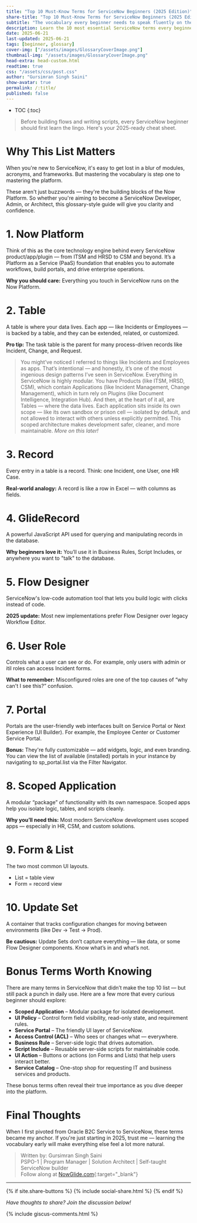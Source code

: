 ```yaml
---
title: "Top 10 Must-Know Terms for ServiceNow Beginners (2025 Edition)"
share-title: "Top 10 Must-Know Terms for ServiceNow Beginners (2025 Edition)"
subtitle: "The vocabulary every beginner needs to speak fluently on the Now Platform"
description: Learn the 10 most essential ServiceNow terms every beginner should know in 2025 — from GlideRecord to Flow Designer, get fluent in the Now Platform's core concepts.
date: 2025-06-21
last-updated: 2025-06-21
tags: [beginner, glossary]
cover-img: ["/assets/images/GlossaryCoverImage.png"]
thumbnail-img: "/assets/images/GlossaryCoverImage.png"
head-extra: head-custom.html
readtime: true
css: "/assets/css/post.css"
author: "Gursimran Singh Saini"
show-avatar: true
permalink: /:title/
published: false
---
```


* TOC
{:toc}

> Before building flows and writing scripts, every ServiceNow beginner should first learn the lingo. Here's your 2025-ready cheat sheet.

# Why This List Matters
When you're new to ServiceNow, it's easy to get lost in a blur of modules, acronyms, and frameworks. But mastering the vocabulary is step one to mastering the platform.

These aren't just buzzwords — they're the building blocks of the Now Platform. So whether you're aiming to become a ServiceNow Developer, Admin, or Architect, this glossary-style guide will give you clarity and confidence.

# 1. Now Platform
Think of this as the core technology engine behind every ServiceNow product/app/plugin — from ITSM and HRSD to CSM and beyond. It’s a Platform as a Service (PaaS) foundation that enables you to automate workflows, build portals, and drive enterprise operations.

**Why you should care:** Everything you touch in ServiceNow runs on the Now Platform.

# 2. Table
A table is where your data lives. Each app — like Incidents or Employees — is backed by a table, and they can be extended, related, or customized.

**Pro tip:** The task table is the parent for many process-driven records like Incident, Change, and Request.

> You might’ve noticed I referred to things like Incidents and Employees as apps. That’s intentional — and honestly, it’s one of the most ingenious design patterns I’ve seen in ServiceNow.
Everything in ServiceNow is highly modular. You have Products (like ITSM, HRSD, CSM), which contain Applications (like Incident Management, Change Management), which in turn rely on Plugins (like Document Intelligence, Integration Hub). And then, at the heart of it all, are Tables — where the data lives.
Each application sits inside its own scope — like its own sandbox or prison cell — isolated by default, and not allowed to interact with others unless explicitly permitted. This scoped architecture makes development safer, cleaner, and more maintainable. _More on this later!_

# 3. Record
Every entry in a table is a record. Think: one Incident, one User, one HR Case.

**Real-world analogy:** A record is like a row in Excel — with columns as fields.

# 4. GlideRecord
A powerful JavaScript API used for querying and manipulating records in the database.

**Why beginners love it:** You’ll use it in Business Rules, Script Includes, or anywhere you want to "talk" to the database.

# 5. Flow Designer
ServiceNow's low-code automation tool that lets you build logic with clicks instead of code.

**2025 update:** Most new implementations prefer Flow Designer over legacy Workflow Editor.

# 6. User Role
Controls what a user can see or do. For example, only users with admin or itil roles can access Incident forms.

**What to remember:** Misconfigured roles are one of the top causes of “why can't I see this?” confusion.

# 7. Portal
Portals are the user-friendly web interfaces built on Service Portal or Next Experience (UI Builder). For example, the Employee Center or Customer Service Portal.

**Bonus:** They're fully customizable — add widgets, logic, and even branding. You can view the list of available (installed) portals in your instance by navigating to sp_portal.list via the Filter Navigator.

# 8. Scoped Application
A modular “package” of functionality with its own namespace. Scoped apps help you isolate logic, tables, and scripts cleanly.

**Why you’ll need this:** Most modern ServiceNow development uses scoped apps — especially in HR, CSM, and custom solutions.

# 9. Form & List
The two most common UI layouts.
* List = table view
* Form = record view

# 10. Update Set
A container that tracks configuration changes for moving between environments (like Dev → Test → Prod).

**Be cautious:** Update Sets don’t capture everything — like data, or some Flow Designer components. Know what’s in and what’s not.

# Bonus Terms Worth Knowing

There are many terms in ServiceNow that didn’t make the top 10 list — but still pack a punch in daily use. Here are a few more that every curious beginner should explore:

- **Scoped Application** – Modular package for isolated development.
- **UI Policy** – Control form field visibility, read-only state, and requirement rules.
- **Service Portal** – The friendly UI layer of ServiceNow.
- **Access Control (ACL)** – Who sees or changes what — everywhere.
- **Business Rule** – Server-side logic that drives automation.
- **Script Include** – Reusable server-side scripts for maintainable code.
- **UI Action** – Buttons or actions (on Forms and Lists) that help users interact better.
- **Service Catalog** – One-stop shop for requesting IT and business services and products.

These bonus terms often reveal their true importance as you dive deeper into the platform.

# Final Thoughts
When I first pivoted from Oracle B2C Service to ServiceNow, these terms became my anchor. If you're just starting in 2025, trust me — learning the vocabulary early will make everything else feel a lot more natural.

> Written by: Gursimran Singh Saini  
PSPO-1 | Program Manager | Solution Architect | Self-taught ServiceNow builder  
Follow along at [NowGlide.com](https://nowglide.com){:target="\_blank"}

---

{% if site.share-buttons %} {% include social-share.html %} {% endif %}

*Have thoughts to share? Join the discussion below!*

{% include giscus-comments.html %}